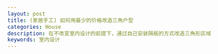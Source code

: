 ```yaml
---
layout: post
title: (家居手工) 如何用最少的价格改造三角户型
categories: House
description: 在不改变室内设计的前提下，通过自己安装隔板的方式改造三角形区域
keywords: 室内设计
---
```


